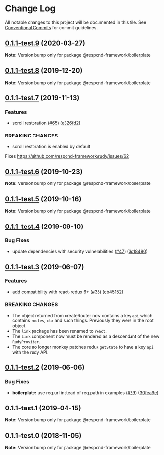 # Change Log

All notable changes to this project will be documented in this file.
See [Conventional Commits](https://conventionalcommits.org) for commit guidelines.

## [0.1.1-test.9](https://github.com/hedgepigdaniel/rudy/compare/@respond-framework/boilerplate@0.1.1-test.8...@respond-framework/boilerplate@0.1.1-test.9) (2020-03-27)

**Note:** Version bump only for package @respond-framework/boilerplate





## [0.1.1-test.8](https://github.com/hedgepigdaniel/rudy/compare/@respond-framework/boilerplate@0.1.1-test.7...@respond-framework/boilerplate@0.1.1-test.8) (2019-12-20)

**Note:** Version bump only for package @respond-framework/boilerplate





## [0.1.1-test.7](https://github.com/hedgepigdaniel/rudy/compare/@respond-framework/boilerplate@0.1.1-test.6...@respond-framework/boilerplate@0.1.1-test.7) (2019-11-13)


### Features

* scroll restoration ([#65](https://github.com/hedgepigdaniel/rudy/issues/65)) ([e326fd2](https://github.com/hedgepigdaniel/rudy/commit/e326fd2))


### BREAKING CHANGES

* scroll restoration is enabled by default

Fixes https://github.com/respond-framework/rudy/issues/62





## [0.1.1-test.6](https://github.com/hedgepigdaniel/rudy/compare/@respond-framework/boilerplate@0.1.1-test.5...@respond-framework/boilerplate@0.1.1-test.6) (2019-10-23)

**Note:** Version bump only for package @respond-framework/boilerplate





## [0.1.1-test.5](https://github.com/hedgepigdaniel/rudy/compare/@respond-framework/boilerplate@0.1.1-test.4...@respond-framework/boilerplate@0.1.1-test.5) (2019-10-16)

**Note:** Version bump only for package @respond-framework/boilerplate





## [0.1.1-test.4](https://github.com/respond-framework/rudy/compare/@respond-framework/boilerplate@0.1.1-test.3...@respond-framework/boilerplate@0.1.1-test.4) (2019-09-10)


### Bug Fixes

* update dependencies with security vulnerabilities ([#47](https://github.com/respond-framework/rudy/issues/47)) ([3c18480](https://github.com/respond-framework/rudy/commit/3c18480))





## [0.1.1-test.3](https://github.com/respond-framework/rudy/compare/@respond-framework/boilerplate@0.1.1-test.2...@respond-framework/boilerplate@0.1.1-test.3) (2019-06-07)


### Features

* add compatibility with react-redux 6+ ([#33](https://github.com/respond-framework/rudy/issues/33)) ([cb45152](https://github.com/respond-framework/rudy/commit/cb45152))


### BREAKING CHANGES

* The object returned from createRouter now contains a key `api` which contains `routes`, `ctx` and such things. Previously they were in the root object.
* The `link` package has been renamed to `react`.
* The `Link` component now must be rendered as a descendant of the new `RudyProvider`.
* The core no longer monkey patches redux `getState` to have a key `api` with the rudy API.





## [0.1.1-test.2](https://github.com/respond-framework/rudy/compare/@respond-framework/boilerplate@0.1.1-test.1...@respond-framework/boilerplate@0.1.1-test.2) (2019-06-06)


### Bug Fixes

* **boilerplate:** use req.url instead of req.path in examples ([#29](https://github.com/respond-framework/rudy/issues/29)) ([30fea9e](https://github.com/respond-framework/rudy/commit/30fea9e))





## 0.1.1-test.1 (2019-04-15)

**Note:** Version bump only for package @respond-framework/boilerplate





## 0.1.1-test.0 (2018-11-05)

**Note:** Version bump only for package @respond-framework/boilerplate
